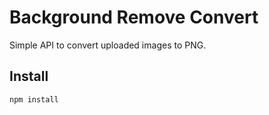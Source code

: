 # Background Remove Convert

Simple API to convert uploaded images to PNG.

## Install
```bash
npm install

